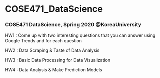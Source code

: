 # COSE471_DataScience
### COSE471 DataScience, Spring 2020 @KoreaUniversity

HW1 : Come up with two interesting questions that you can answer using Google Trends and for each question

HW2 : Data Scraping & Taste of Data Analysis

HW3 : Basic Data Processing for Data Visualization

HW4 : Data Analysis & Make Prediction Models


